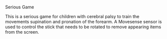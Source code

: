 Serious Game 

This is a serious game for children with cerebral palsy to train the movements supination and pronation of the forearm.  A Movesense sensor is used to control the stick that needs to be rotated to remove appearing items from the screen. 
